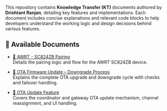 This repository contains **Knowledge Transfer (KT)** documents authored by **Drishtant Ranjan**, detailing key features and implementations. Each document includes concise explanations and relevant code blocks to help developers understand the working logic and design decisions behind various features.

## 📄 Available Documents

- [🔗 AWRT - SC824ZB Pairing](./AWRT%20-%20SC824ZB%20Pairing.md)  
  Details the pairing logic and flow for the AWRT SC824ZB device.

- [🔗 OTA Firmware Update – Downgrade Process](./OTA%20Firmware%20Update-Downgrade%20Process.md)  
  Explains the complete OTA upgrade and downgrade cycle with checks and failover handling.

- [🔗 OTA Update Feature](./OTA%20Update%20Feature.md)  
  Covers the coordinator and gateway OTA update mechanism, channel reassignment, and UI handling.
